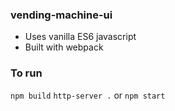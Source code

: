 ### vending-machine-ui


* Uses vanilla ES6 javascript
* Built with webpack

### To run
`npm build`
`http-server .`
or
`npm start` 